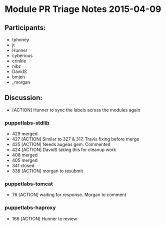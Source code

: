 # Module PR Triage Notes 2015-04-09

## Participants:
* tphoney
* jt
* Hunner
* cyberious
* crinkle
* nibz
* DavidS
* bmjen
* _morgan

## Discussion:
* [ACTION] Hunner to sync the labels across the modules again

### puppetlabs-stdlib

* 429 merged
* 427 [ACTION] Similar to 327 & 317. Travis fixing before merge
* 425 [ACTION] Needs augeas gem. Commented
* 424 [ACTION] DavidS taking this for cleanup work
* 408 merged
* 405 merged
* 341 closed
* 338 [ACTION] morgan to resubmit

### puppetlabs-tomcat

* 76 [ACTION] waiting for response. Morgan to comment

### puppetlabs-haproxy

* 166 [ACTION] Hunner to review